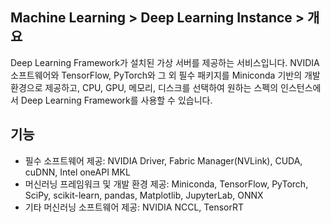 ## Machine Learning > Deep Learning Instance > 개요
Deep Learning Framework가 설치된 가상 서버를 제공하는 서비스입니다.
NVIDIA 소프트웨어와 TensorFlow, PyTorch와 그 외 필수 패키지를 Miniconda 기반의 개발 환경으로 제공하고, 
CPU, GPU, 메모리, 디스크를 선택하여 원하는 스펙의 인스턴스에서 Deep Learning Framework를 사용할 수 있습니다.

## 기능

- 필수 소프트웨어 제공: NVIDIA Driver, Fabric Manager(NVLink), CUDA, cuDNN, Intel oneAPI MKL
- 머신러닝 프레임워크 및 개발 환경 제공: Miniconda, TensorFlow, PyTorch, SciPy, scikit-learn, pandas, Matplotlib, JupyterLab, ONNX
- 기타 머신러닝 소프트웨어 제공: NVIDIA NCCL, TensorRT

